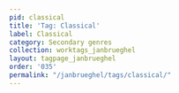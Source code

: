 ```yaml
---
pid: classical
title: 'Tag: Classical'
label: Classical
category: Secondary genres
collection: worktags_janbrueghel
layout: tagpage_janbrueghel
order: '035'
permalink: "/janbrueghel/tags/classical/"
---
```

